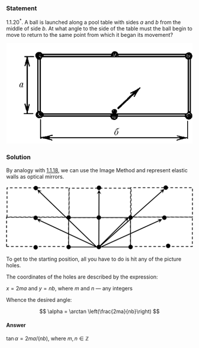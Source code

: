 ###  Statement

$1.1.20^*.$ A ball is launched along a pool table with sides $a$ and $b$ from the middle of side $b$. At what angle to the side of the table must the ball begin to move to return to the same point from which it began its movement?

![ For problem $1.1.20^*$ |776x418, 42%](../../img/1.1.20/statement.png)

### Solution

By analogy with [1.1.18](../1.1.18), we can use the Image Method and represent elastic walls as optical mirrors.

![ Arrangement of image-dots |2260x782, 67%](../../img/1.1.20/sol.png)

To get to the starting position, all you have to do is hit any of the picture holes.

The coordinates of the holes are described by the expression:

$x=2ma$ and $y=nb$, where $m$ and $n$ — any integers

Whence the desired angle:

$$
\alpha = \arctan \left(\frac{2ma}{nb}\right)
$$

#### Answer

$\tan\alpha = 2ma/(nb)$, where $m, n \in \mathbb{Z}$
